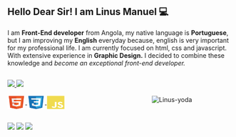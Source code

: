 ## Hello Dear Sir! I am Linus Manuel 💻


I am **Front-End developer** from Angola, my native language is **Portuguese**, but I am improving my **English** everyday because, english is very important for my professional life. I am currently focused on html, css and javascript. With extensive experience in **Graphic Design.** I decided to combine these knowledge and *become an exceptional front-end developer.*

## 
 <div>
  <a href="https://github.com/linusmanuel">
  <img height="178em" src="https://github-readme-stats.vercel.app/api?username=linusmanuel&show_icons=true&theme=dracula&include_all_commits=true&count_private=true"/>
  <img height="178em" src="https://github-readme-stats.vercel.app/api/top-langs/?username=linusmanuel&layout=compact&langs_count=16&theme=dracula"/>
</div>
 
<div style="display: inline_block"><br>
  <img align="center" alt="Linus-HTML" height="30" width="40" src="https://raw.githubusercontent.com/devicons/devicon/master/icons/html5/html5-original.svg">
  <img align="center" alt="Linus-CSS" height="30" width="40" src="https://raw.githubusercontent.com/devicons/devicon/master/icons/css3/css3-original.svg">
  <img align="center" alt="Linus-Js" height="30" width="40" src="https://raw.githubusercontent.com/devicons/devicon/master/icons/javascript/javascript-plain.svg">
  <!--<img align="center" alt="Linus-Ts" height="30" width="40" src="https://raw.githubusercontent.com/devicons/devicon/master/icons/typescript/typescript-plain.svg">
  <img align="center" alt="Linus-React" height="30" width="40" src="https://raw.githubusercontent.com/devicons/devicon/master/icons/react/react-original.svg">-->

  <img align="right" width="180px" alt="Linus-yoda" src="https://media.giphy.com/media/iDOOSqoC0k3VeT9rd5/giphy.gif">
</div>
  
  ##
 
<div> 
  <a href="https://www.linkedin.com/in/joao-lino-adao-manuel-643bb31ba/?originalSubdomain=ao" target="_blank"><img src="https://img.shields.io/badge/-LinkedIn-%230077B5?style=for-the-badge&logo=linkedin&logoColor=white" target="_blank"></a> 
  <a href="https://www.youtube.com/channel/UCUpg4J0x1FD2WZkRj3TBRXQ" target="_blank"><img src="https://img.shields.io/badge/YouTube-FF0000?style=for-the-badge&logo=youtube&logoColor=white" target="_blank"></a>
  <a href="https://www.instagram.com/linus.manuel/" target="_blank"><img src="https://img.shields.io/badge/-Instagram-%23E4405F?style=for-the-badge&logo=instagram&logoColor=white" target="_blank"></a>
</div>
